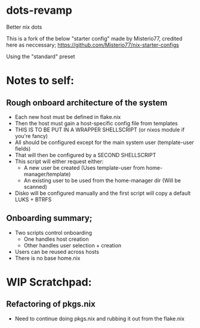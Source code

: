 # dots-revamp
Better nix dots

This is a fork of the below "starter config" made by Misterio77, credited here as neccessary;
https://github.com/Misterio77/nix-starter-configs

Using the "standard" preset

# Notes to self:
## Rough onboard architecture of the system
- Each new host must be defined in flake.nix
- Then the host must gain a host-specific config file from templates
- THIS IS TO BE PUT IN A WRAPPER SHELLSCRIPT (or nixos module if you're fancy)
- All should be configured except for the main system user (template-user fields)
- That will then be configured by a SECOND SHELLSCRIPT
- This script will either request either:
    - A new user be created (Uses template-user from home-manager/template)
    - An existing user to be used from the home-manager dir (Will be scanned)
- Disko will be configured manually and the first script will copy a default LUKS + BTRFS

## Onboarding summary;
- Two scripts control onboarding
    - One handles host creation
    - Other handles user selection + creation
- Users can be reused across hosts
- There is no base home.nix


# WIP Scratchpad:
## Refactoring of pkgs.nix
- Need to continue doing pkgs.nix and rubbing it out from the flake.nix
